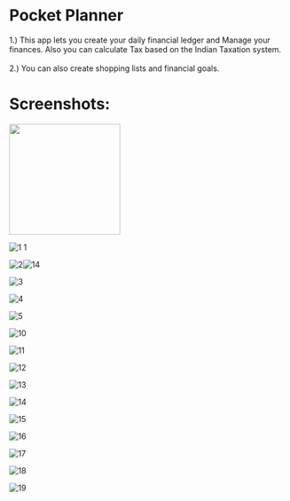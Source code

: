 # Pocket Planner

1.) This app lets you create your daily financial ledger and Manage your finances. Also you can calculate Tax based on the Indian Taxation system.</br></br>
2.) You can also create shopping lists and financial goals.

# Screenshots:

<img src="https://user-images.githubusercontent.com/69116292/132897975-5e17ff7a-3ac8-4acc-b8c3-d800d0b04c20.png" width="200" />

![1 1](https://user-images.githubusercontent.com/69116292/132898004-3d8a5fbd-0972-4eb7-ad26-07b2eab37a56.png)

![2](https://user-images.githubusercontent.com/69116292/132898022-b68fcda5-e42f-4b51-9176-4e9e33b72f1d.png)![14](https://user-images.githubusercontent.com/69116292/132898048-ad796c41-2495-4a6d-ad06-b9d7212a6cbe.png)

![3](https://user-images.githubusercontent.com/69116292/132898030-e7a19d27-48b3-4472-90dd-b886890d6fb0.png)

![4](https://user-images.githubusercontent.com/69116292/132898032-fc429669-593a-487d-bee6-13633b3a681a.png)

![5](https://user-images.githubusercontent.com/69116292/132898033-7c233128-11e9-468a-b97b-443913827b6a.png)

![10](https://user-images.githubusercontent.com/69116292/132898036-8c443745-cdc7-42bf-bd97-6705a9fdc1fd.png)

![11](https://user-images.githubusercontent.com/69116292/132898039-e8063a9d-efd7-421d-8882-81f508d9d79d.png)

![12](https://user-images.githubusercontent.com/69116292/132898044-94dd3b43-6aea-4770-b978-d6ecbabf13ba.png)

![13](https://user-images.githubusercontent.com/69116292/132898046-b08ff86d-8a17-4b34-a34c-8d512137fc54.png)

![14](https://user-images.githubusercontent.com/69116292/132898110-271a09cd-af36-43b4-a046-5b36d44e810d.png)

![15](https://user-images.githubusercontent.com/69116292/132898117-b38cef51-cd2b-4a45-a42f-8035d336a566.png)

![16](https://user-images.githubusercontent.com/69116292/132898118-ea7b883a-c4ad-4e7a-ac96-6c53754a00a0.png)

![17](https://user-images.githubusercontent.com/69116292/132898121-37e30d09-ef3b-4b0d-ba0a-56dfbd112f1d.png)

![18](https://user-images.githubusercontent.com/69116292/132898122-55fb5981-15d4-4a3d-8019-5558d17cc510.png)

![19](https://user-images.githubusercontent.com/69116292/132898124-5af6bd9a-fb33-48a9-9ba5-8bf802917b90.png)
